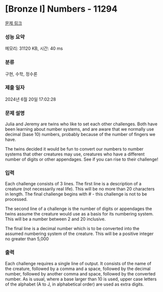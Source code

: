 # [Bronze I] Numbers - 11294 

[문제 링크](https://www.acmicpc.net/problem/11294) 

### 성능 요약

메모리: 31120 KB, 시간: 40 ms

### 분류

구현, 수학, 정수론

### 제출 일자

2024년 6월 20일 17:02:28

### 문제 설명

<p>Julia and Jeremy are twins who like to set each other challenges. Both have been learning about number systems, and are aware that we normally use decimal (base 10) numbers, probably because of the number of fingers we have.</p>

<p>The twins decided it would be fun to convert our numbers to number systems that other creatures may use, creatures who have a different number of digits or other appendages. See if you can rise to their challenge!</p>

### 입력 

 <p>Each challenge consists of 3 lines. The first line is a description of a creature (not necessarily real life). This will be no more than 20 characters in length. The final challenge begins with # - this challenge is not to be processed.</p>

<p>The second line of a challenge is the number of digits or appendages the twins assume the creature would use as a basis for its numbering system. This will be a number between 2 and 20 inclusive.</p>

<p>The final line is a decimal number which is to be converted into the assumed numbering system of the creature. This will be a positive integer no greater than 5,000</p>

### 출력 

 <p>Each challenge requires a single line of output. It consists of the name of the creature, followed by a comma and a space, followed by the decimal number, followed by another comma and space, followed by the converted number. As is usual, where a base larger than 10 is used, upper case letters of the alphabet (A to J, in alphabetical order) are used as extra digits.</p>

